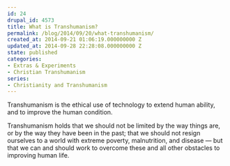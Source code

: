 ```yaml
---
id: 24
drupal_id: 4573
title: What is Transhumanism?
permalink: /blog/2014/09/20/what-transhumanism/
created_at: 2014-09-21 01:06:19.000000000 Z
updated_at: 2014-09-28 22:28:08.000000000 Z
state: published
categories:
- Extras & Experiments
- Christian Transhumanism
series:
- Christianity and Transhumanism
---
```

Transhumanism is the ethical use of technology to extend human ability, and to improve the human condition.

Transhumanism holds that we should not be limited by the way things are, or by the way they have been in the past; that we should not resign ourselves to a world with extreme poverty, malnutrition, and disease — but that we can and should work to overcome these and all other obstacles to improving human life.

